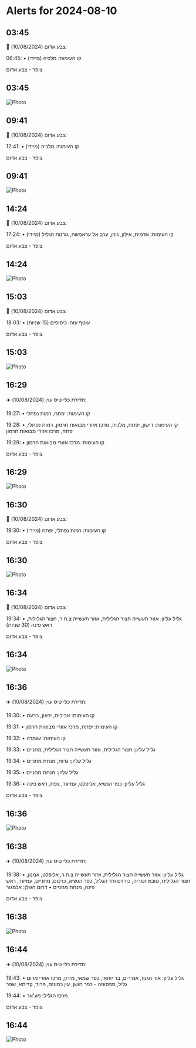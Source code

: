 # Alerts for 2024-08-10

## 03:45

🔴 צבע אדום (10/08/2024):

06:45:
• קו העימות: מלכיה (מיידי)

צופר - צבע אדום

## 03:45

![Photo](images/24315.jpg)

## 09:41

🔴 צבע אדום (10/08/2024):

12:41:
• קו העימות: מלכיה (מיידי)

צופר - צבע אדום

## 09:41

![Photo](images/24317.jpg)

## 14:24

🔴 צבע אדום (10/08/2024):

17:24:
• קו העימות: אדמית, אילון, גורן, ערב אל עראמשה, גורנות הגליל (מיידי)

צופר - צבע אדום

## 14:24

![Photo](images/24323.jpg)

## 15:03

🔴 צבע אדום (10/08/2024):

18:03:
• עוטף עזה: כיסופים (15 שניות)

צופר - צבע אדום

## 15:03

![Photo](images/24325.jpg)

## 16:29

✈️ חדירת כלי טיס עוין (10/08/2024):

19:27:
• קו העימות: יפתח, רמות נפתלי 

19:28:
• קו העימות: דישון, יפתח, מלכיה, מרכז אזורי מבואות חרמון, רמות נפתלי, יפתח, מרכז אזורי מבואות חרמון 

19:29:
• קו העימות: מרכז אזורי מבואות חרמון 

צופר - צבע אדום

## 16:29

![Photo](images/24337.jpg)

## 16:30

🔴 צבע אדום (10/08/2024):

19:30:
• קו העימות: רמות נפתלי, יפתח (מיידי)

צופר - צבע אדום

## 16:30

![Photo](images/24339.jpg)

## 16:34

🔴 צבע אדום (10/08/2024):

19:34:
• גליל עליון: אזור תעשייה חצור הגלילית, אזור תעשייה צ.ח.ר, חצור הגלילית, ראש פינה (30 שניות)

צופר - צבע אדום

## 16:34

![Photo](images/24357.jpg)

## 16:36

✈️ חדירת כלי טיס עוין (10/08/2024):

19:30:
• קו העימות: אביבים, יראון, ברעם 

19:31:
• קו העימות: יפתח, מרכז אזורי מבואות חרמון 

19:32:
• קו העימות: שומרה 

19:33:
• גליל עליון: חצור הגלילית, אזור תעשייה חצור הגלילית, מחניים 

19:34:
• גליל עליון: גדות, מנחת מחניים 

19:35:
• גליל עליון: מנחת מחניים 

19:36:
• גליל עליון: כפר הנשיא, אליפלט, עמיעד, צפת, ראש פינה 

צופר - צבע אדום

## 16:36

![Photo](images/24363.jpg)

## 16:38

✈️ חדירת כלי טיס עוין (10/08/2024):

19:38:
• גליל עליון: אזור תעשייה חצור הגלילית, אזור תעשייה צ.ח.ר, אליפלט, אמנון, חצור הגלילית, טובא זנגריה, כורזים ורד הגליל, כפר הנשיא, כרכום, מחניים, עמיעד, ראש פינה, מנחת מחניים 
• דרום הגולן: אלמגור 

צופר - צבע אדום

## 16:38

![Photo](images/24365.jpg)

## 16:44

✈️ חדירת כלי טיס עוין (10/08/2024):

19:43:
• גליל עליון: אור הגנוז, אמירים, בר יוחאי, כפר שמאי, מירון, מרכז אזורי מרום גליל, ספסופה - כפר חושן, עין כמונים, פרוד, קדיתא, שפר 

19:44:
• מרכז הגליל: מע'אר 

צופר - צבע אדום

## 16:44

![Photo](images/24369.jpg)

